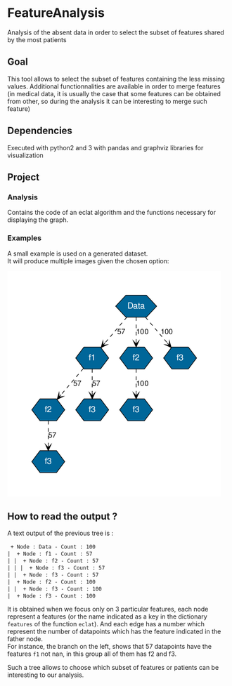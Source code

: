 # FeatureAnalysis
Analysis of the absent data in order to select the subset of features shared by the most patients

## Goal
This tool allows to select the subset of features containing the less missing values. Additional functionnalities are available in order to merge features (in medical data, it is usually the case that some features can be obtained from other, so during the analysis it can be interesting to merge such feature)

## Dependencies
Executed with python2 and 3 with pandas and graphviz libraries for visualization

## Project

### Analysis
Contains the code of an eclat algorithm and the functions necessary for displaying the graph.

### Examples
A small example is used on a generated dataset.  
It will produce multiple images given the chosen option:  

![](examples/subset.png)

## How to read the output ?

A text output of the previous tree is : 
```
 + Node : Data - Count : 100
|  + Node : f1 - Count : 57
| |  + Node : f2 - Count : 57
| | |  + Node : f3 - Count : 57
| |  + Node : f3 - Count : 57
|  + Node : f2 - Count : 100
| |  + Node : f3 - Count : 100
|  + Node : f3 - Count : 100
```

It is obtained when we focus only on 3 particular features, each node represent a features (or the name indicated as a key in the dictionary `features` of the function `eclat`). And each edge has a number which represent the number of datapoints which has the feature indicated in the father node.  
For instance, the branch on the left, shows that 57 datapoints have the features `f1` not nan, in this group all of them has f2 and f3.  

Such a tree allows to choose which subset of features or patients can be interesting to our analysis.